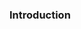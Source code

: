 <div id="title">

### Introduction

</div>
<div id="body">

<include src="./what/embed-inParent.md" boilerplate  />

</div>
